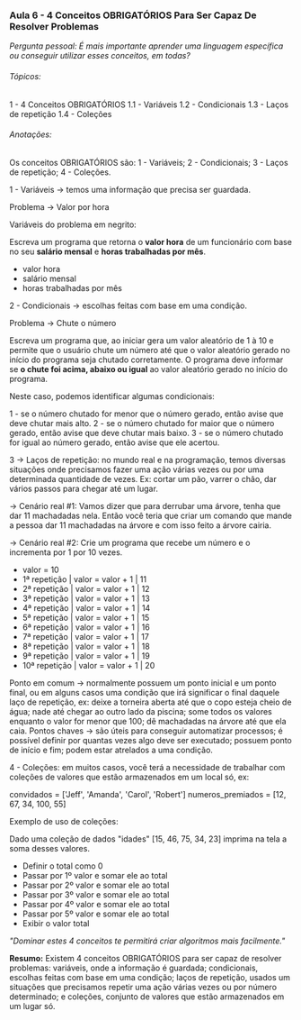 ### Aula 6 - 4 Conceitos OBRIGATÓRIOS Para Ser Capaz De Resolver Problemas

*Pergunta pessoal: É mais importante aprender uma linguagem específica ou conseguir utilizar esses conceitos, em todas?*

###### Tópicos:

1 - 4 Conceitos OBRIGATÓRIOS
    1.1 - Variáveis
    1.2 - Condicionais
    1.3 - Laços de repetição
    1.4 - Coleções

###### Anotações:

Os conceitos OBRIGATÓRIOS são: 1 - Variáveis; 2 - Condicionais; 3 - Laços de repetição; 4 - Coleções.

1 - Variáveis -> temos uma informação que precisa ser guardada.

Problema -> Valor por hora

Variáveis do problema em negrito:

Escreva um programa que retorna o **valor hora** de um funcionário com base no seu **salário mensal** e **horas trabalhadas por mês**.

- valor hora
- salário mensal
- horas trabalhadas por mês

2 - Condicionais -> escolhas feitas com base em uma condição.

Problema -> Chute o número

Escreva um programa que, ao iniciar gera um valor aleatório de 1 à 10 e permite que o usuário chute um número até que o valor aleatório gerado no início do programa seja chutado corretamente.
O programa deve informar se **o chute foi acima, abaixo ou igual** ao valor aleatório gerado no início do programa.

Neste caso, podemos identificar algumas condicionais:

1 - se o número chutado for menor que o número gerado, então avise que deve chutar mais alto.
2 - se o número chutado for maior que o número gerado, então avise que deve chutar mais baixo.
3 - se o número chutado for igual ao número gerado, então avise que ele acertou.

3 -> Laços de repetição: no mundo real e na programação, temos diversas situações onde precisamos fazer uma ação várias vezes ou por uma determinada quantidade de vezes. Ex: cortar um pão, varrer o chão, dar vários passos para chegar até um lugar.

-> Cenário real #1: Vamos dizer que para derrubar uma árvore, tenha que dar 11 machadadas nela. Então você teria que criar um comando que mande a pessoa dar 11 machadadas na árvore e com isso feito a árvore cairia.

-> Cenário real #2: Crie um programa que recebe um número e o incrementa por 1 por 10 vezes.
- valor = 10
- 1ª repetição | valor = valor + 1 | 11
- 2ª repetição | valor = valor + 1 | 12
- 3ª repetição | valor = valor + 1 | 13
- 4ª repetição | valor = valor + 1 | 14
- 5ª repetição | valor = valor + 1 | 15
- 6ª repetição | valor = valor + 1 | 16
- 7ª repetição | valor = valor + 1 | 17
- 8ª repetição | valor = valor + 1 | 18
- 9ª repetição | valor = valor + 1 | 19
- 10ª repetição | valor = valor + 1 | 20

Ponto em comum -> normalmente possuem um ponto inicial e um ponto final, ou em alguns casos uma condição que irá significar o final daquele laço de repetição, ex: deixe a torneira aberta até que o copo esteja cheio de água; nade até chegar ao outro lado da piscina; some todos os valores enquanto o valor for menor que 100; dê machadadas na árvore até que ela caia.
Pontos chaves -> são úteis para conseguir automatizar processos; é possível definir por quantas vezes algo deve ser executado; possuem ponto de início e fim; podem estar atrelados a uma condição.

4 - Coleções: em muitos casos, você terá a necessidade de trabalhar com coleções de valores que estão armazenados em um local só, ex:

convidados = ['Jeff', 'Amanda', 'Carol', 'Robert']
numeros_premiados = [12, 67, 34, 100, 55]

Exemplo de uso de coleções:

Dado uma coleção de dados "idades" [15, 46, 75, 34, 23] imprima na tela a soma desses valores.

- Definir o total como 0
- Passar por 1º valor e somar ele ao total
- Passar por 2º valor e somar ele ao total
- Passar por 3º valor e somar ele ao total
- Passar por 4º valor e somar ele ao total
- Passar por 5º valor e somar ele ao total
- Exibir o valor total

*"Dominar estes 4 conceitos te permitirá criar algoritmos mais facilmente."*

**Resumo:** Existem 4 conceitos OBRIGATÓRIOS para ser capaz de resolver problemas: variáveis, onde a informação é guardada; condicionais, escolhas feitas com base em uma condição; laços de repetição, usados um situações que precisamos repetir uma ação várias vezes ou por número determinado; e coleções, conjunto de valores que estão armazenados em um lugar só.